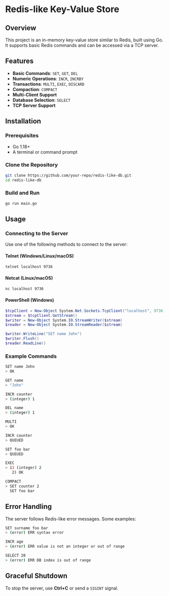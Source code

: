 # Redis-like Key-Value Store

## Overview
This project is an in-memory key-value store similar to Redis, built using Go. It supports basic Redis commands and can be accessed via a TCP server.

## Features
- **Basic Commands**: `SET`, `GET`, `DEL`
- **Numeric Operations**: `INCR`, `INCRBY`
- **Transactions**: `MULTI`, `EXEC`, `DISCARD`
- **Compaction**: `COMPACT`
- **Multi-Client Support**
- **Database Selection**: `SELECT`
- **TCP Server Support**

## Installation
### Prerequisites
- Go 1.18+
- A terminal or command prompt

### Clone the Repository
```sh
git clone https://github.com/your-repo/redis-like-db.git
cd redis-like-db
```

### Build and Run
```sh
go run main.go
```

## Usage
### Connecting to the Server
Use one of the following methods to connect to the server:

#### **Telnet (Windows/Linux/macOS)**
```sh
telnet localhost 9736
```

#### **Netcat (Linux/macOS)**
```sh
nc localhost 9736
```

#### **PowerShell (Windows)**
```powershell
$tcpClient = New-Object System.Net.Sockets.TcpClient("localhost", 9736)
$stream = $tcpClient.GetStream()
$writer = New-Object System.IO.StreamWriter($stream)
$reader = New-Object System.IO.StreamReader($stream)

$writer.WriteLine("SET name John")
$writer.Flush()
$reader.ReadLine()
```

### Example Commands
```sh
SET name John
> OK

GET name
> "John"

INCR counter
> (integer) 1

DEL name
> (integer) 1

MULTI
> OK

INCR counter
> QUEUED

SET foo bar
> QUEUED

EXEC
> 1) (integer) 2
   2) OK

COMPACT
> SET counter 2
  SET foo bar
```

## Error Handling
The server follows Redis-like error messages. Some examples:
```sh
SET surname foo bar
> (error) ERR syntax error

INCR age
> (error) ERR value is not an integer or out of range

SELECT 20
> (error) ERR DB index is out of range
```

## Graceful Shutdown
To stop the server, use **Ctrl+C** or send a `SIGINT` signal.